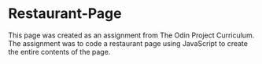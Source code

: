 # Restaurant-Page

This page was created as an assignment from The Odin Project Curriculum.
The assignment was to code a restaurant page using JavaScript to create the
entire contents of the page.

